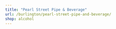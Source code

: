 ```yaml
---
title: "Pearl Street Pipe & Beverage"
url: /burlington/pearl-street-pipe-and-beverage/
shop: alcohol
---
```

